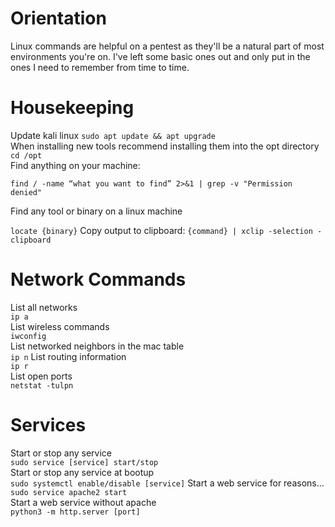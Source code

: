 # Orientation
Linux commands are helpful on a pentest as they'll be a natural part of most environments you're on. I've left some basic ones out and only put in the ones I need to remember from time to time.  

# Housekeeping
Update kali linux
`sudo apt update && apt upgrade`  
When installing new tools recommend installing them into the opt directory  
`cd /opt`  
Find anything on your machine:

`find / -name “what you want to find” 2>&1 | grep -v "Permission denied"`

Find any tool or binary on a linux machine

`locate {binary}` 
Copy output to clipboard: 
`{command} | xclip -selection -clipboard`

# Network Commands
List all networks  
`ip a`  
List wireless commands  
`iwconfig`  
List networked neighbors in the mac table  
`ip n`
List routing information  
`ip r`  
List open ports  
`netstat -tulpn`  

# Services
Start or stop any service  
`sudo service [service] start/stop`  
Start or stop any service at bootup  
`sudo systemctl enable/disable [service]`
Start a web service for reasons...  
`sudo service apache2 start`  
Start a web service without apache   
`python3 -m http.server [port]`  





